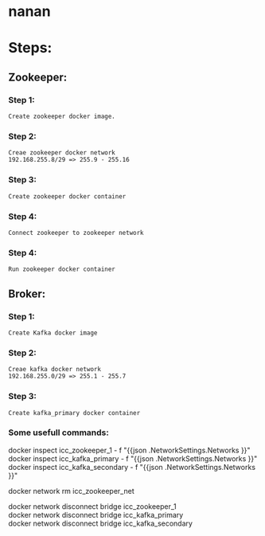 # nanan

# Steps:  
## Zookeeper:  
### Step 1:
    Create zookeeper docker image.  
### Step 2:
    Creae zookeeper docker network  
    192.168.255.8/29 => 255.9 - 255.16
### Step 3:  
    Create zookeeper docker container 
### Step 4: 
    Connect zookeeper to zookeeper network
### Step 4:
    Run zookeeper docker container

## Broker:  
### Step 1:
    Create Kafka docker image  
### Step 2:
    Creae kafka docker network  
    192.168.255.0/29 => 255.1 - 255.7

### Step 3:  
    Create kafka_primary docker container 

### Some usefull commands:
docker inspect icc_zookeeper_1 - f "{{json .NetworkSettings.Networks }}"  
docker inspect icc_kafka_primary - f "{{json .NetworkSettings.Networks }}"  
docker inspect icc_kafka_secondary - f "{{json .NetworkSettings.Networks }}"  
  
docker network rm icc_zookeeper_net  
  
docker network disconnect bridge icc_zookeeper_1  
docker network disconnect bridge icc_kafka_primary  
docker network disconnect bridge icc_kafka_secondary  